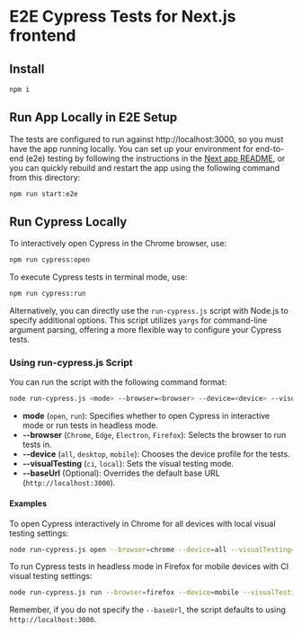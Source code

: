 # E2E Cypress Tests for Next.js frontend

## Install

```sh
npm i
```

## Run App Locally in E2E Setup

The tests are configured to run against http://localhost:3000, so you must have the app running locally. You can set up your environment for end-to-end (e2e) testing by following the instructions in the [Next app README](../next/README.md), or you can quickly rebuild and restart the app using the following command from this directory:

```sh
npm run start:e2e
```

## Run Cypress Locally

To interactively open Cypress in the Chrome browser, use:

```sh
npm run cypress:open
```

To execute Cypress tests in terminal mode, use:

```sh
npm run cypress:run
```

Alternatively, you can directly use the `run-cypress.js` script with Node.js to specify additional options. This script utilizes `yargs` for command-line argument parsing, offering a more flexible way to configure your Cypress tests.

### Using run-cypress.js Script

You can run the script with the following command format:

```sh
node run-cypress.js <mode> --browser=<browser> --device=<device> --visualTesting=<visualTesting> [--baseUrl=<baseUrl>]
```

- **mode** (`open`, `run`): Specifies whether to open Cypress in interactive mode or run tests in headless mode.
- **--browser** (`Chrome`, `Edge`, `Electron`, `Firefox`): Selects the browser to run tests in.
- **--device** (`all`, `desktop`, `mobile`): Chooses the device profile for the tests.
- **--visualTesting** (`ci`, `local`): Sets the visual testing mode.
- **--baseUrl** (Optional): Overrides the default base URL (`http://localhost:3000`).

#### Examples

To open Cypress interactively in Chrome for all devices with local visual testing settings:

```sh
node run-cypress.js open --browser=chrome --device=all --visualTesting=local
```

To run Cypress tests in headless mode in Firefox for mobile devices with CI visual testing settings:

```sh
node run-cypress.js run --browser=firefox --device=mobile --visualTesting=ci
```

Remember, if you do not specify the `--baseUrl`, the script defaults to using `http://localhost:3000`.
